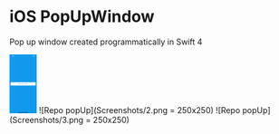 # iOS PopUpWindow
 Pop up window created programmatically in Swift 4

<img src="Screenshots/1.png" width="48">
![Repo popUp](Screenshots/2.png = 250x250)
![Repo popUp](Screenshots/3.png = 250x250)
